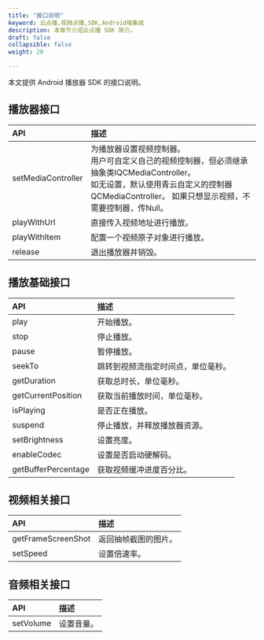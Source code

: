 ```yaml
---
title: "接口说明"
keyword: 云点播,视频点播,SDK,Android端集成
description: 本章节介绍云点播 SDK 简介。
draft: false
collapsible: false
weight: 20

---
```


本文提供 Android 播放器 SDK 的接口说明。

## 播放器接口

| API                | 描述                                                         |
| :----------------- | :----------------------------------------------------------- |
| setMediaController | 为播放器设置视频控制器。<br/>用户可自定义自己的视频控制器，但必须继承抽象类IQCMediaController。 <br/>如无设置，默认使用青云自定义的控制器QCMediaController。 如果只想显示视频，不需要控制器，传Null。 |
| playWithUrl        | 直接传入视频地址进行播放。                                   |
| playWithItem       | 配置一个视频原子对象进行播放。                               |
| release            | 退出播放器并销毁。                                           |



## 播放基础接口

| API                 | 描述                               |
| :------------------ | :--------------------------------- |
| play                | 开始播放。                         |
| stop                | 停止播放。                         |
| pause               | 暂停播放。                         |
| seekTo              | 跳转到视频流指定时间点，单位毫秒。 |
| getDuration         | 获取总时长，单位毫秒。             |
| getCurrentPosition  | 获取当前播放时间，单位毫秒。       |
| isPlaying           | 是否正在播放。                     |
| suspend             | 停止播放，并释放播放器资源。       |
| setBrightness       | 设置亮度。                         |
| enableCodec         | 设置是否启动硬解码。               |
| getBufferPercentage | 获取视频缓冲进度百分比。           |

## 视频相关接口

| API                | 描述                 |
| :----------------- | :------------------- |
| getFrameScreenShot | 返回抽帧截图的图片。 |
| setSpeed           | 设置倍速率。         |

## 音频相关接口

| API       | 描述       |
| :-------- | :--------- |
| setVolume | 设置音量。 |
